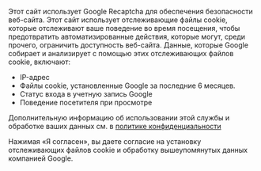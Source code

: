 Этот сайт использует Google Recaptcha для обеспечения безопасности веб-сайта. Этот
сайт использует отслеживающие файлы cookie, которые отслеживают ваше поведение
во время посещения, чтобы предотвратить автоматизированные действия, которые
могут, среди прочего, ограничить доступность веб-сайта. Данные, которые Google
собирает и анализирует с помощью этих отслеживающих файлов cookie, включают:

- IP-адрес
- Файлы cookie, установленные Google за последние 6 месяцев. 
- Статус входа в учетную запись Google
- Поведение посетителя при просмотре

Дополнительную информацию об использовании этой службы и обработке ваших
данных см. в [политике конфиденциальности](/privacy)

Нажимая «Я согласен», вы даете согласие на установку отслеживающих файлов cookie
и обработку вышеупомянутых данных компанией Google.
